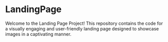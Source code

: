 # LandingPage
Welcome to the Landing Page Project! This repository contains the code for a visually engaging and user-friendly landing page designed to showcase images in a captivating manner.
